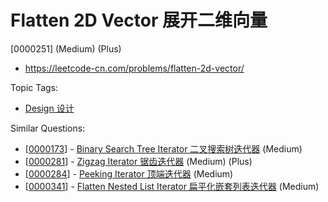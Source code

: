 # Flatten 2D Vector 展开二维向量

[0000251] (Medium) (Plus)

- https://leetcode-cn.com/problems/flatten-2d-vector/

Topic Tags:

- [Design 设计](https://leetcode-cn.com/tag/design/)

Similar Questions:

- [[0000173](https://leetcode-cn.com/problems/binary-search-tree-iterator/)] - [Binary Search Tree Iterator 二叉搜索树迭代器](./0000173.binary-search-tree-iterator.md) (Medium)
- [[0000281](https://leetcode-cn.com/problems/zigzag-iterator/)] - [Zigzag Iterator 锯齿迭代器](./0000281.zigzag-iterator.md) (Medium) (Plus)
- [[0000284](https://leetcode-cn.com/problems/peeking-iterator/)] - [Peeking Iterator 顶端迭代器](./0000284.peeking-iterator.md) (Medium)
- [[0000341](https://leetcode-cn.com/problems/flatten-nested-list-iterator/)] - [Flatten Nested List Iterator 扁平化嵌套列表迭代器](./0000341.flatten-nested-list-iterator.md) (Medium)
